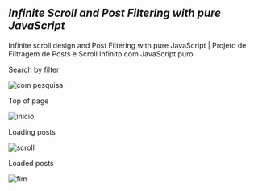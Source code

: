 ## **_Infinite Scroll and Post Filtering with pure JavaScript_**
Infinite scroll design and Post Filtering with pure JavaScript | Projeto de Filtragem de Posts e Scroll Infinito com JavaScript puro


Search by filter

![com pesquisa](https://user-images.githubusercontent.com/60439056/103382593-61d50180-4ace-11eb-96f0-44f06dd9fde1.PNG)


Top of page

![inicio](https://user-images.githubusercontent.com/60439056/103382317-5f25dc80-4acd-11eb-9328-f15ae3ff9b48.PNG)


Loading posts

![scroll](https://user-images.githubusercontent.com/60439056/103382399-ab711c80-4acd-11eb-9aba-d6ab3e9700b0.PNG)


Loaded posts

![fim](https://user-images.githubusercontent.com/60439056/103382425-c5aafa80-4acd-11eb-9cb3-250e4f8e9ef7.PNG)
